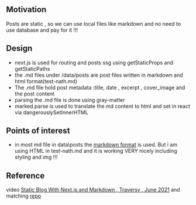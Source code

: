 <h2>Motivation</h2>
Posts are static , so we can use local files like markdown and no need to use database and pay for it !!!

<h2>Design</h2>
<ul>
<li>next.js is used for routing and posts ssg using getStaticProps and getStaticPaths</li>
<li>the .md files under /data/posts are post files written in markdown and html format(test-nath.md)</li>
<li>The .md file hold post metadata :title, date , excerpt , cover_image and the post content</li>
<li>parsing the .md file is done using gray-matter</li>
<li>marked.parse is used to translate the md content to html and set in react via dangerouslySetInnerHTML</li>
</ul>


<h2>Points of interest</h2>
<ul>
<li>in most md file in data\posts the <a href='https://www.markdownguide.org/basic-syntax/'>markdown format</a> is used. But i am using HTML in test-nath.md and it is working VERY nicely including styling and img !!!</li> 
</ul>

<h2>Reference</h2>
video <a href='https://youtu.be/MrjeefD8sac?si=y-b_CCplDTAXYGqw'> Static Blog With Next.js and Markdown  , Traversy , June 2021</a> and matching <a href='https://github.com/bradtraversy/next-markdown-blog'>repo</a>

